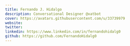 ```yaml
---
title: Fernando J. Hidalgo
description: Conversational Designer @xatbot
cover: https://avatars.githubusercontent.com/u/33739979
website: 
twitter:
linkedin: https://www.linkedin.com/in/fernandohidalg0
github: https://github.com/FernandoHidalg0
---
```

